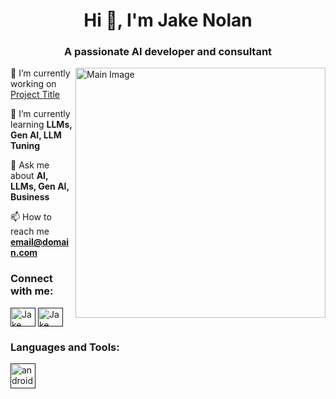 <h1 align="center">Hi 👋, I'm Jake Nolan</h1>
<h3 align="center">A passionate AI developer and consultant</h3>
<img align="right" alt="Main Image" width = "400" src="">

🔭 I’m currently working on [Project Title](https://github.com/)

🌱 I’m currently learning **LLMs, Gen AI, LLM Tuning**

💬 Ask me about **AI, LLMs, Gen AI, Business**

📫 How to reach me **email@domain.com**

<h3 align="left">Connect with me:</h3>

<p align="left">
  <a href="" target="blank"><img align="center" src="" alt="Jake Nolan" height="30" width="40" /></a>
  <a href="" target="blank"><img align="center" src="" alt="Jake Nolan" height="30" width="40" /></a>
</p>

<h3 align="left">Languages and Tools:</h3>
<p align="left"> 
  <a href="" target="_blank" rel="noreferrer"> <img src="" alt="android" width="40" height="40"/> </a> 
</p>
